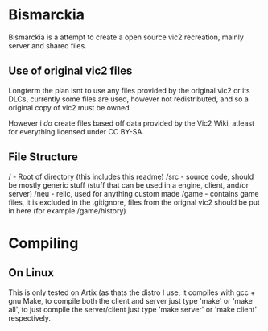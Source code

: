 Bismarckia
==========  
  
Bismarckia is a attempt to create a open source vic2 recreation, mainly server and shared files.  
  
Use of original vic2 files
--------------------------  
  
Longterm the plan isnt to use any files provided by the original vic2 or its DLCs, currently
some files are used, however not redistributed, and so a original copy of vic2 must be owned.

However i *do* create files based off data provided by the Vic2 Wiki, atleast for everything
licensed under CC BY-SA.

File Structure
--------------
/ - Root of directory (this includes this readme)
/src - source code, should be mostly generic stuff (stuff that can be used in a engine, client, and/or server)
/neu - relic, used for anything custom made
/game - contains game files, it is excluded in the .gitignore, files from the orignal vic2 should be put in here (for example /game/history)

Compiling
=========
  
On Linux
--------
This is only tested on Artix (as thats the distro I use, it compiles with gcc + gnu Make, to compile both the client and server
just type 'make' or 'make all', to just compile the server/client just type 'make server' or 'make client' respectively.

